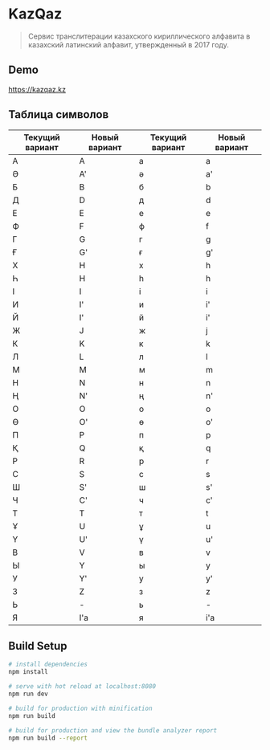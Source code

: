 # KazQaz

> Сервис транслитерации казахского кириллического алфавита в казахский латинский алфавит, утвержденный в 2017 году.

## Demo

https://kazqaz.kz

## Таблица символов

| Текущий вариант  | Новый вариант | Текущий вариант  | Новый вариант |
| ------------- | ------------- | ------------- | ------------- |
| А | A | а | a |
| Ә | A' | ә | a' |
| Б | B | б | b |
| Д | D | д | d |
| Е | E | е | e |
| Ф | F | ф | f |
| Г | G | г | g |
| Ғ | G' | ғ | g' |
| Х | H | х | h |
| Һ | H | һ | h |
| І | I | і | i |
| И | I' | и | i' |
| Й | I' | й | i' |
| Ж | J | ж | j |
| К | K | к | k |
| Л | L | л | l |
| М | M | м | m |
| Н | N | н | n |
| Ң | N' | ң | n' |
| О | O | о | o |
| Ө | O' | ө | o' |
| П | P | п | p |
| Қ | Q | қ | q |
| Р | R | р | r |
| С | S | с | s |
| Ш | S' | ш | s' |
| Ч | C' | ч | c' |
| Т | T | т | t |
| Ұ | U | ұ | u |
| Ү | U' | ү | u' |
| В | V | в | v |
| Ы | Y | ы | y |
| У | Y' | у | y' |
| З | Z | з | z |
| Ь | - | ь | - |
| Я | I'a | я | i'a |

## Build Setup

``` bash
# install dependencies
npm install

# serve with hot reload at localhost:8080
npm run dev

# build for production with minification
npm run build

# build for production and view the bundle analyzer report
npm run build --report
```
